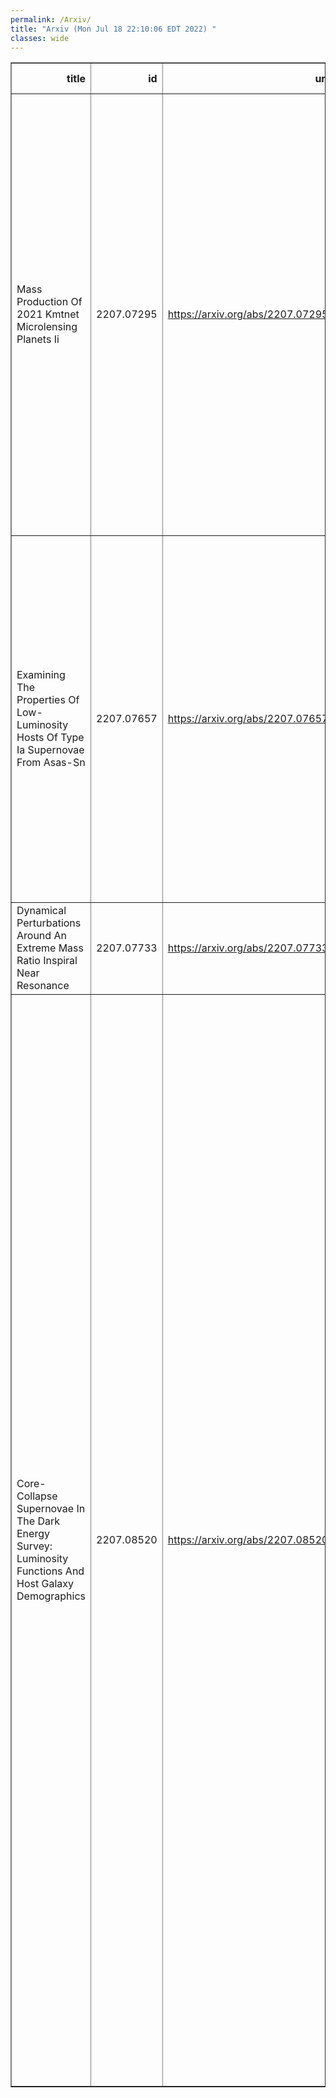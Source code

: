 ```yaml
---
permalink: /Arxiv/
title: "Arxiv (Mon Jul 18 22:10:06 EDT 2022) "
classes: wide
---
```

<table border="1" class="dataframe">
  <thead>
    <tr style="text-align: right;">
      <th>title</th>
      <th>id</th>
      <th>url</th>
      <th>authors</th>
      <th>Local Authors</th>
    </tr>
  </thead>
  <tbody>
    <tr>
      <td>Mass Production Of 2021 Kmtnet Microlensing Planets Ii</td>
      <td>2207.07295</td>
      <td><a href="https://arxiv.org/abs/2207.07295" target="_blank">https://arxiv.org/abs/2207.07295</a></td>
      <td>Yoon-Hyun Ryu, In-Gu Shin, Hongjing Yang, Andrew Gould, Michael D. Albrow, Sun-Ju Chung, Cheongho Han, Kyu-Ha Hwang, Youn Kil Jung, Yossi Shvartzvald, Jennifer C. Yee, Weicheng Zang, Sang-Mok Cha, Dong-Jin Kim, %Hyoun-Woo Kim, Seung-Lee Kim, Chung-Uk Lee, Dong-Joo Lee, Yongseok Lee, Byeong-Gon Park, Richard W. Pogge</td>
      <td>Andrew Gould, Richard Pogge</td>
    </tr>
    <tr>
      <td>Examining The Properties Of Low-Luminosity Hosts Of Type Ia Supernovae   From Asas-Sn</td>
      <td>2207.07657</td>
      <td><a href="https://arxiv.org/abs/2207.07657" target="_blank">https://arxiv.org/abs/2207.07657</a></td>
      <td>Thomas W. -S. Holoien, Vera L. Berger, Jason T. Hinkle, L. Galbany, Allison L. Strom, Patrick J. Vallely, Joseph P. Anderson, Konstantina Boutsia, K. D. French, Christopher S. Kochanek, Hanindyo Kuncarayakti, Joseph D. Lyman, Nidia Morrell, Jose L. Prieto, Sebastián F. Sánchez, K. Z. Stanek, Gregory L. Walth</td>
      <td>Christopher Kochanek, Kris Stanek, Krzysztof Stanek, Patrick Vallely</td>
    </tr>
    <tr>
      <td>Dynamical Perturbations Around An Extreme Mass Ratio Inspiral Near   Resonance</td>
      <td>2207.07733</td>
      <td><a href="https://arxiv.org/abs/2207.07733" target="_blank">https://arxiv.org/abs/2207.07733</a></td>
      <td>Makana Silva, Christopher Hirata</td>
      <td>Makana Silva</td>
    </tr>
    <tr>
      <td>Core-Collapse Supernovae In The Dark Energy Survey: Luminosity Functions   And Host Galaxy Demographics</td>
      <td>2207.08520</td>
      <td><a href="https://arxiv.org/abs/2207.08520" target="_blank">https://arxiv.org/abs/2207.08520</a></td>
      <td>M. Grayling, C. P. Gutiérrez, M. Sullivan, P. Wiseman, M. Vincenzi, L. Galbany, A. Möller, D. Brout, T. M. Davis, C. Frohmaier, O. Graur, L. Kelsey, C. Lidman, B. Popovic, M. Smith, M. Toy, B. E. Tucker, Z. Zontou, T. M. C. Abbott, M. Aguena, S. Allam, F. Andrade-Oliveira, J. Annis, J. Asorey, D. Bacon, E. Bertin, S. Bocquet, D. Brooks, A. Carnero Rosell, D. Carollo, M. Carrasco Kind, J. Carretero, M. Costanzi, L. N. Da Costa, M. E. S. Pereira, J. De Vicente, S. Desai, H. T. Diehl, P. Doel, S. Everett, I. Ferrero, D. Friedel, J. Frieman, J. García-Bellido, M. Gatti, D. Gruen, J. Gschwend, G. Gutierrez, S. R. Hinton, D. L. Hollowood, K. Honscheid, D. J. James, K. Kuehn, N. Kuropatkin, G. F. Lewis, U. Malik, M. March, F. Menanteau, R. Miquel, R. Morgan, R. L. C. Ogando, A. Palmese, F. Paz-Chinchón, A. Pieres, A. A. Plazas Malagón, M. Rodriguez-Monroy, A. K. Romer, A. Roodman, E. Sanchez, V. Scarpine, I. Sevilla-Noarbe, E. Suchyta, G. Tarle, C. To, D. L. Tucker, T. N. Varga</td>
      <td>Chun-Hao To, Klaus Honscheid, Michael Rizzo Smith</td>
    </tr>
  </tbody>
</table>